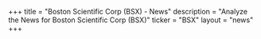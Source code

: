 +++
title = "Boston Scientific Corp (BSX) - News"
description = "Analyze the News for Boston Scientific Corp (BSX)"
ticker = "BSX"
layout = "news"
+++

